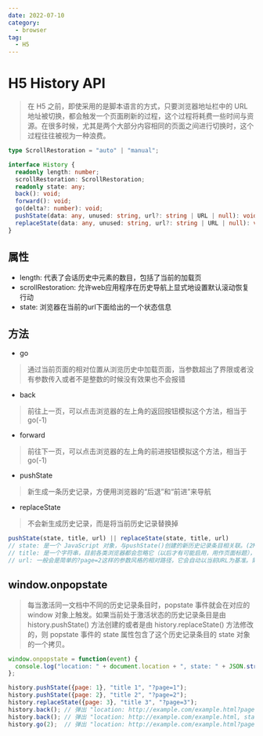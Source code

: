 ```yaml
---
date: 2022-07-10
category:
  - browser
tag:
  - H5
---
```


# H5 History API

> 在 H5 之前，即使采用的是脚本语言的方式，只要浏览器地址栏中的 URL 地址被切换，都会触发一个页面刷新的过程，这个过程将耗费一些时间与资源。在很多时候，尤其是两个大部分内容相同的页面之间进行切换时，这个过程往往被视为一种浪费。

```ts
type ScrollRestoration = "auto" | "manual";

interface History {
  readonly length: number;
  scrollRestoration: ScrollRestoration;
  readonly state: any;
  back(): void;
  forward(): void;
  go(delta?: number): void;
  pushState(data: any, unused: string, url?: string | URL | null): void;
  replaceState(data: any, unused: string, url?: string | URL | null): void;
}
```

## 属性

* length: 代表了会话历史中元素的数目，包括了当前的加载页
* scrollRestoration: 允许web应用程序在历史导航上显式地设置默认滚动恢复行动
* state: 浏览器在当前的url下面给出的一个状态信息

## 方法

* go

> 通过当前页面的相对位置从浏览历史中加载页面，当参数超出了界限或者没有参数传入或者不是整数的时候没有效果也不会报错

* back

> 前往上一页，可以点击浏览器的左上角的返回按钮模拟这个方法，相当于go(-1)

* forward

> 前往下一页，可以点击浏览器的左上角的前进按钮模拟这个方法，相当于go(-1)

* pushState

> 新生成一条历史记录，方便用浏览器的“后退”和“前进”来导航

* replaceState

> 不会新生成历史记录，而是将当前历史记录替换掉

```js
pushState(state, title, url) || replaceState(state, title, url)
// state: 是一个 JavaScript 对象，与pushState()创建的新历史记录条目相关联。(2M限制)
// title: 是一个字符串，目前各类浏览器都会忽略它（以后才有可能启用，用作页面标题），所以设置成什么都没关系。目前建议设置为空字符串。
// url: 一般会是简单的?page=2这样的参数风格的相对路径，它会自动以当前URL为基准。需要注意的是，本参数URL需要和当前页面URL同源，否则会抛出错误。
```

## window.onpopstate

> 每当激活同一文档中不同的历史记录条目时，popstate 事件就会在对应的 window 对象上触发。如果当前处于激活状态的历史记录条目是由 history.pushState() 方法创建的或者是由 history.replaceState() 方法修改的，则 popstate 事件的 state 属性包含了这个历史记录条目的 state 对象的一个拷贝。

```js
window.onpopstate = function(event) {
  console.log("location: " + document.location + ", state: " + JSON.stringify(event.state));
};

history.pushState({page: 1}, "title 1", "?page=1");
history.pushState({page: 2}, "title 2", "?page=2");
history.replaceState({page: 3}, "title 3", "?page=3");
history.back(); // 弹出 "location: http://example.com/example.html?page=1, state: {"page":1}"
history.back(); // 弹出 "location: http://example.com/example.html, state: null
history.go(2);  // 弹出 "location: http://example.com/example.html?page=3, state: {"page":3}
```
